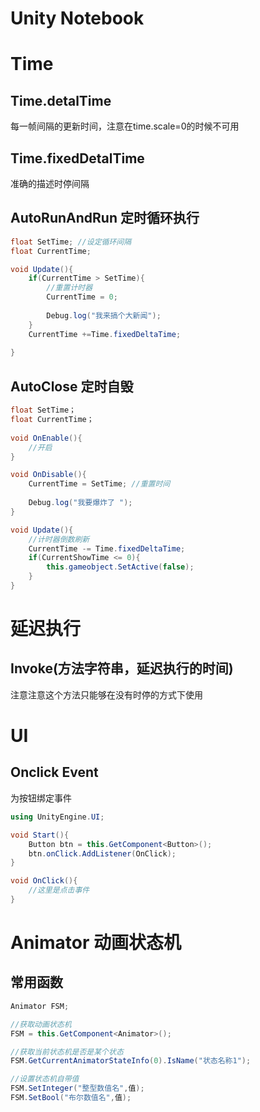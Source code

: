 # Unity Notebook

# Time

## Time.detalTime	

每一帧间隔的更新时间，注意在time.scale=0的时候不可用



## Time.fixedDetalTime 

准确的描述时停间隔



## AutoRunAndRun 定时循环执行

```c#
float SetTime; //设定循环间隔
float CurrentTime;

void Update(){
    if(CurrentTime > SetTime){
        //重置计时器
        CurrentTime = 0;
        
        Debug.log("我来搞个大新闻");
    }  
    CurrentTime +=Time.fixedDeltaTime;
    
}
```



## AutoClose 定时自毁

```c#
float SetTime；
float CurrentTime；
    
void OnEnable(){
    //开启
}

void OnDisable(){
    CurrentTime = SetTime; //重置时间
  
    Debug.log("我要爆炸了 ");
}

void Update(){
    //计时器倒数刷新
    CurrentTime -= Time.fixedDeltaTime;
    if(CurrentShowTime <= 0){
     	this.gameobject.SetActive(false);   
    }
}
```



# 延迟执行

## Invoke(方法字符串，延迟执行的时间)

注意注意这个方法只能够在没有时停的方式下使用



# UI

## Onclick Event

为按钮绑定事件

```c#
using UnityEngine.UI;

void Start(){
    Button btn = this.GetComponent<Button>();
    btn.onClick.AddListener(OnClick);
}

void OnClick(){
    //这里是点击事件
}
```





# Animator 动画状态机

## 常用函数

```c#
Animator FSM;

//获取动画状态机
FSM = this.GetComponent<Animator>(); 

//获取当前状态机是否是某个状态
FSM.GetCurrentAnimatorStateInfo(0).IsName("状态名称1");

//设置状态机自带值
FSM.SetInteger("整型数值名",值);
FSM.SetBool("布尔数值名",值);

```





























